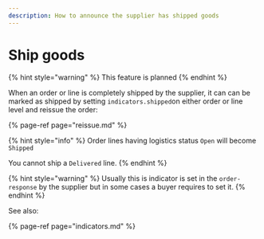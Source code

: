 ```yaml
---
description: How to announce the supplier has shipped goods
---
```


# Ship goods

{% hint style="warning" %}
This feature is planned
{% endhint %}

When an order or line is completely shipped by the supplier, it can can be marked as shipped by setting `indicators.shipped`on either order or line level and reissue the order:

{% page-ref page="reissue.md" %}

{% hint style="info" %}
Order lines having logistics status `Open` will become `Shipped`

You cannot ship a `Delivered` line.
{% endhint %}

{% hint style="warning" %}
Usually this is indicator is set in the `order-response` by the supplier but in some cases a buyer requires to set it.
{% endhint %}

See also:

{% page-ref page="indicators.md" %}



